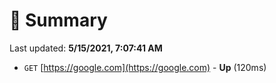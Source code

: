 # 📖 Summary
Last updated: **5/15/2021, 7:07:41 AM**

- `GET` [https://google.com](https://google.com) - **Up** (120ms)
